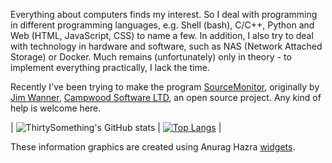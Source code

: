 Everything about computers finds my interest. So I deal with programming in different programming languages, e.g. Shell (bash), C/C++, Python and Web (HTML, JavaScript, CSS) to name a few. In addition, I also try to deal with technology in hardware and software, such as NAS (Network Attached Storage) or Docker. Much remains (unfortunately) only in theory - to implement everything practically, I lack the time.

Recently I've been trying to make the program [SourceMonitor], originally by [Jim Wanner], [Campwood Software LTD], an open source project. Any kind of help is welcome here.

| ![ThirtySomething's GitHub stats](https://github-readme-stats.vercel.app/api?username=ThirtySomething&show_icons=true&theme=transparent) | [![Top Langs](https://github-readme-stats.vercel.app/api/top-langs/?username=ThirtySomething)](https://github.com/anuraghazra/github-readme-stats) |

These information graphics are created using Anurag Hazra [widgets][anuraghazra].

[anuraghazra]: https://github.com/anuraghazra/github-readme-stats
[Campwood Software LTD]: https://www.campwoodsw.com/sourcemonitor.html
[Jim Wanner]: https://campwoodsw.com/emcomp/about-us/
[SourceMonitor]: https://github.com/SourceMonitor/SM-Info
